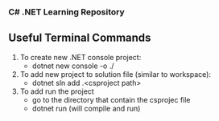 ### C# .NET Learning Repository
## Useful Terminal Commands
1. To create new .NET console project: 
    -   dotnet new console -o ./<projectName>
2. To add new project to solution file (similar to workspace):
    -   dotnet sln add .\<csproject path>
3. To add run the project
    -   go to the directory that contain the csprojec file
    -   dotnet run (will compile and run)
